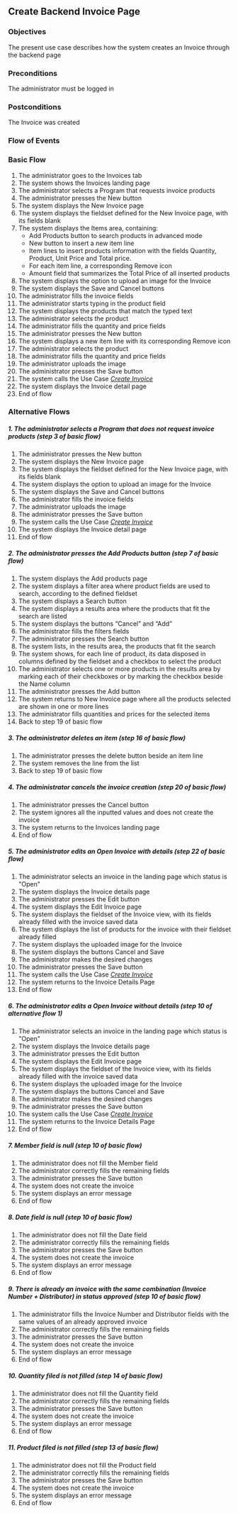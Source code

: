 ## Create Backend Invoice Page

### Objectives
The present use case describes how the system creates an Invoice through the backend page

### Preconditions
The administrator must be logged in

### Postconditions
The Invoice was created

### Flow of Events

### Basic Flow
1. The administrator goes to the Invoices tab
2. The system shows the Invoices landing page
3. The administrator selects a Program that requests invoice products
4. The administrator presses the New button
5. The system displays the New Invoice page
6. The system displays the fieldset defined for the New Invoice page, with its fields blank
7. The system displays the Items area, containing:
   - Add Products button to search products in advanced mode
   - New button to insert a new item line
   - Item lines to insert products information with the fields Quantity, Product, Unit Price and Total price.
   - For each item line, a corresponding Remove icon
   - Amount field that summarizes the Total Price of all inserted products
8. The system displays the option to upload an image for the Invoice
9. The system displays the Save and Cancel buttons 
10. The administrator fills the invoice fields
11. The administrator starts typing in the product field
12. The system displays the products that match the typed text
13. The administrator selects the product
14. The administrator fills the quantity and price fields
15. The administrator presses the New button
16. The system displays a new item line with its corresponding Remove icon
17. The administrator selects the product
18. The administrator fills the quantity and price fields
19. The administrator uploads the image
20. The administrator presses the Save button 
21. The system calls the Use Case [*Create Invoice*](https://github.com/FieloIncentiveAutomation/fieloprp/blob/develop/doc/UC-PRP-0002-Create%20an%20Invoice.md)
22. The system displays the Invoice detail page
23. End of flow

### Alternative Flows

##### 1. The administrator selects a Program that does not request invoice products (step 3 of basic flow)
   1. The administrator presses the New button
   2. The system displays the New Invoice page
   3. The system displays the fieldset defined for the New Invoice page, with its fields blank
   4. The system displays the option to upload an image for the Invoice
   5. The system displays the Save and Cancel buttons
   6. The administrator fills the invoice fields
   7. The administrator uploads the image
   8. The administrator presses the Save button
   9. The system calls the Use Case [*Create Invoice*](https://github.com/FieloIncentiveAutomation/fieloprp/blob/develop/doc/UC-PRP-0002-Create%20an%20Invoice.md)
   10. The system displays the Invoice detail page
   11. End of flow
   
##### 2. The administrator presses the Add Products button (step 7 of basic flow)
   1. The system displays the Add products page
   2. The system displays a filter area where product fields are used to search, according to the defined fieldset
   3. The system displays a Search button
   4. The system displays a results area where the products that fit the search are listed
   5. The system displays the buttons “Cancel” and “Add” 
   6. The administrator fills the filters fields
   7. The administrator presses the Search button
   8. The system lists, in the results area, the products that fit the search
   9. The system shows, for each line of product, its data disposed in columns defined by the fieldset and a checkbox to select the product
  10. The administrator selects one or more products in the results area by marking each of their checkboxes or by marking the checkbox beside the Name column
   11. The administrator presses the Add button
   12. The system returns to New Invoice page where all the products selected are shown in one or more lines
   13. The administrator fills quantities and prices for the selected items
   14. Back to step 19 of basic flow
   
##### 3. The administrator deletes an item (step 16 of basic flow)
   1. The administrator presses the delete button beside an item line
   2. The system removes the line from the list
   3. Back to step 19 of basic flow
   
##### 4. The administrator cancels the invoice creation (step 20 of basic flow)
   1. The administrator presses the Cancel button 
   2. The system ignores all the inputted values and does not create the invoice
   3. The system returns to the Invoices landing page
   4. End of flow

##### 5. The administrator edits an Open Invoice with details (step 22 of basic flow)
   1. The administrator selects an invoice in the landing page which status is "Open"
   2. The system displays the Invoice details page
   3. The administrator presses the Edit button
   4. The system displays the Edit Invoice page
   5. The system displays the fieldset of the Invoice view, with its fields already filled with the invoice saved data
   6. The system displays the list of products for the invoice with their fieldset already filled
   7. The system displays the uploaded image for the Invoice
   8. The system displays the buttons Cancel and Save
   9. The administrator makes the desired changes
   10. The administrator presses the Save button 
   11. The system calls the Use Case [*Create Invoice*](https://github.com/FieloIncentiveAutomation/fieloprp/blob/develop/doc/UC-PRP-0002-Create%20an%20Invoice.md)
   12. The system returns to the Invoice Details Page
   13. End of flow

##### 6. The administrator edits a Open Invoice without details (step 10 of alternative flow 1)
   1. The administrator selects an invoice in the landing page which status is "Open"
   2. The system displays the Invoice details page
   3. The administrator presses the Edit button
   4. The system displays the Edit Invoice page
   5. The system displays the fieldset of the Invoice view, with its fields already filled with the invoice saved data
   6. The system displays the uploaded image for the Invoice
   7. The system displays the buttons Cancel and Save
   8. The administrator makes the desired changes
   9. The administrator presses the Save button 
   10. The system calls the Use Case [*Create Invoice*](https://github.com/FieloIncentiveAutomation/fieloprp/blob/develop/doc/UC-PRP-0002-Create%20an%20Invoice.md)
   11. The system returns to the Invoice Details Page
   12. End of flow
   
##### 7. Member field is null (step 10 of basic flow)
   1. The administrator does not fill the Member field
   2. The administrator correctly fills the remaining fields
   3. The administrator presses the Save button
   4. The system does not create the invoice
   5. The system displays an error message
   6. End of flow
   
##### 8. Date field is null (step 10 of basic flow)
   1. The administrator does not fill the Date field
   2. The administrator correctly fills the remaining fields
   3. The administrator presses the Save button
   4. The system does not create the invoice
   5. The system displays an error message
   6. End of flow
   
##### 9. There is already an invoice with the same combination (Invoice Number + Distributor) in status approved (step 10 of basic flow)
   1. The administrator fills the Invoice Number and Distributor fields with the same values of an already approved invoice
   2. The administrator correctly fills the remaining fields
   3. The administrator presses the Save button
   4. The system does not create the invoice
   5. The system displays an error message
   6. End of flow
 
##### 10. Quantity filed is not filled (step 14 of basic flow)
   1. The administrator does not fill the Quantity field
   2. The administrator correctly fills the remaining fields
   3. The administrator presses the Save button
   4. The system does not create the invoice
   5. The system displays an error message
   6. End of flow
   
##### 11. Product filed is not filled (step 13 of basic flow)
   1. The administrator does not fill the Product field
   2. The administrator correctly fills the remaining fields
   3. The administrator presses the Save button
   4. The system does not create the invoice
   5. The system displays an error message
   6. End of flow
